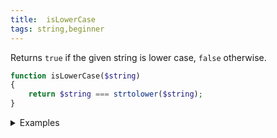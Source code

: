 ```yaml
---
title:  isLowerCase
tags: string,beginner
---
```


Returns `true` if the given string is lower case, `false` otherwise.

```php
function isLowerCase($string)
{
    return $string === strtolower($string);
}
```

<details>
<summary>Examples</summary>

```php
isLowerCase('Morning shows the day!'); // false
isLowerCase('hello'); // true
```

</details>
